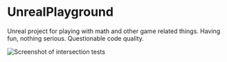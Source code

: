 # UnrealPlayground 

Unreal project for playing with math and other game related things. Having fun, nothing serious. Questionable code quality.

![Screenshot of intersection tests](https://github.com/coderchrismills/UnrealPlayground/blob/main/Screenshots/intersections.png?raw=true)
